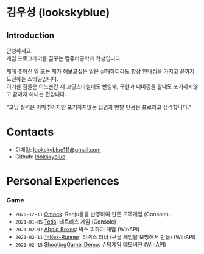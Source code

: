 # 김우성 (lookskyblue)

## Introduction
안녕하세요.   
게임 프로그래머를 꿈꾸는 컴퓨터공학과 학생입니다.

제게 주어진 일 또는 제가 해보고싶은 일은 실패하더라도 항상 인내심을 가지고 끝까지 도전하는 스타일입니다.   
이러한 점들은 어느순간 제 코딩스타일에도 반영돼, 구현과 디버깅을 할때도 포기하지않고 끝까지 해내는 편입니다.

"코딩 실력은 아마추어지만 포기하지않는 집념과 멘탈 만큼은 프로라고 생각합니다."

# Contacts
 * 이메일: lookskyblue111@gmail.com
 * Github: [lookskyblue](https://github.com/lookskyblue?tab=repositories)

# Personal Experiences

### Game
* ```2020-12-11``` [Omock](https://github.com/lookskyblue/Omok):  Renju룰을 반영하여 만든 오목게임 (Console).
* ```2021-01-05``` [Tetis](https://github.com/lookskyblue/Tetris): 테트리스 게임 (Console)
* ```2021-02-07``` [Aboid Boxes](https://github.com/lookskyblue/Avoid_Boxes/blob/master/README.md): 박스 피하기 게임 (WinAPI)
* ```2021-02-11``` [T-Rex-Runner](https://github.com/lookskyblue/T-Rex-Runner): 티렉스 러너 (구글 게임을 모방해서 만듦) (WinAPI)
* ```2021-02-15``` [ShootingGame_Demo](https://github.com/lookskyblue/ShootingGame_Demo): 슈팅게임 데모버전 (WinAPI)


### 
